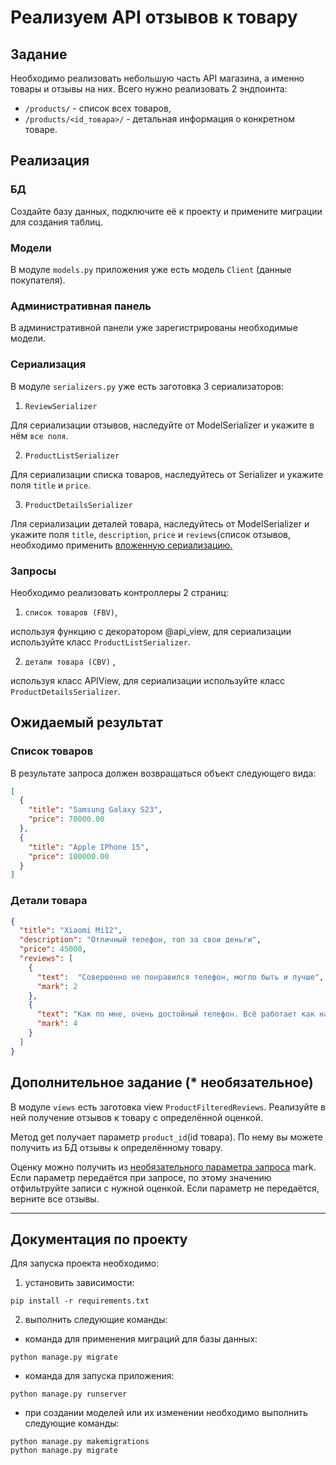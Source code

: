 # Реализуем API отзывов к товару


## Задание

Необходимо реализовать небольшую часть API магазина, а именно товары и отзывы на них. Всего нужно реализовать 2 эндпоинта:

- `/products/` - список всех товаров,
- `/products/<id_товара>/` - детальная информация о конкретном товаре.

## Реализация


### БД

Создайте базу данных, подключите её к проекту и примените миграции для создания таблиц.

### Модели

В модуле `models.py` приложения уже есть модель `Client` (данные покупателя). 

### Административная панель

В административной панели уже зарегистрированы необходимые модели.

### Сериализация

В модуле `serializers.py` уже есть заготовка 3 сериализаторов: 
1. `ReviewSerializer` 

Для сериализации отзывов, наследуйте от ModelSerializer и укажите в нём `все поля`.

2. `ProductListSerializer` 

Для сериализации списка товаров, наследуйтесь от Serializer и укажите поля `title` и `price`.

3. `ProductDetailsSerializer` 

Лля сериализации деталей товара, наследуйтесь от ModelSerializer и укажите поля `title`, 
`description`, `price` и `reviews`(список отзывов, необходимо применить [вложенную сериализацию.](https://www.django-rest-framework.org/api-guide/relations/#nested-relationships)

### Запросы

Необходимо реализовать контроллеры 2 страниц:

1. `список товаров (FBV)`,

используя функцию с декоратором @api_view, для сериализации используйте класс `ProductListSerializer`.

2. `детали товара (CBV)` ,

используя класс APIView, для сериализации используйте класс `ProductDetailsSerializer`.

## Ожидаемый результат

### Список товаров

В результате запроса должен возвращаться объект следующего вида:

```json
[
  {
    "title": "Samsung Galaxy S23",
    "price": 70000.00
  },
  {
    "title": "Apple IPhone 15",
    "price": 100000.00
  }
]
```

### Детали товара

```json
{
  "title": "Xiaomi Mi12",
  "description": "Отличный телефон, топ за свои деньги",
  "price": 45000,
  "reviews": [
    {
      "text":  "Совершенно не понравился телефон, могло быть и лучше",
      "mark": 2
    },
    {
      "text": "Как по мне, очень достойный телефон. Всё работает как надо",
      "mark": 4
    }
  ]
}
```

## Дополнительное задание (* необязательное)

В модуле `views` есть заготовка view `ProductFilteredReviews`. Реализуйте в ней получение отзывов к товару с определённой оценкой.

Метод get получает параметр `product_id`(id товара). По нему вы можете получить из БД отзывы к определённому товару.

Оценку можно получить из [необязательного параметра запроса](https://www.django-rest-framework.org/api-guide/requests/#query_params) mark.
Если параметр передаётся при запросе, по этому значению отфильтруйте записи с нужной оценкой. Если параметр не передаётся, верните все отзывы.

-----

## Документация по проекту

Для запуска проекта необходимо:

1. установить зависимости:
```commandline
pip install -r requirements.txt
```

2. выполнить следующие команды:

- команда для применения миграций для базы данных:

```commandline
python manage.py migrate
```

- команда для запуска приложения:

```commandline
python manage.py runserver
```

- при создании моделей или их изменении необходимо выполнить следующие команды:

```commandline
python manage.py makemigrations
python manage.py migrate
```
